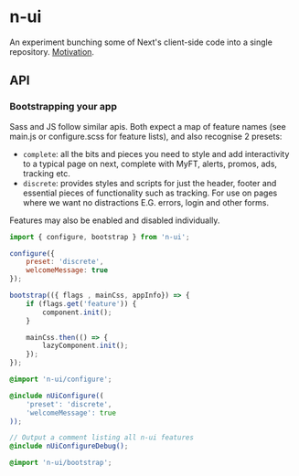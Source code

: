 # n-ui

An experiment bunching some of Next's client-side code into a single repository. [Motivation](Explainer.md).

## API

### Bootstrapping your app

Sass and JS follow similar apis. Both expect a map of feature names (see main.js or configure.scss for feature lists), and also recognise 2 presets:

- `complete`: all the bits and pieces you need to style and add interactivity to a typical page on next, complete with MyFT, alerts, promos, ads, tracking etc.
- `discrete`: provides styles and scripts for just the header, footer and essential pieces of functionality such as tracking. For use on pages where we want no distractions E.G. errors, login and other forms.

Features may also be enabled and disabled individually.

```js
import { configure, bootstrap } from 'n-ui';

configure({
	preset: 'discrete',
	welcomeMessage: true
});

bootstrap(({ flags , mainCss, appInfo}) => {
	if (flags.get('feature')) {
		component.init();
	}

	mainCss.then(() => {
		lazyComponent.init();
	});
});
```

```scss
@import 'n-ui/configure';

@include nUiConfigure((
	'preset': 'discrete',
	'welcomeMessage': true
));

// Output a comment listing all n-ui features
@include nUiConfigureDebug();

@import 'n-ui/bootstrap';
```
